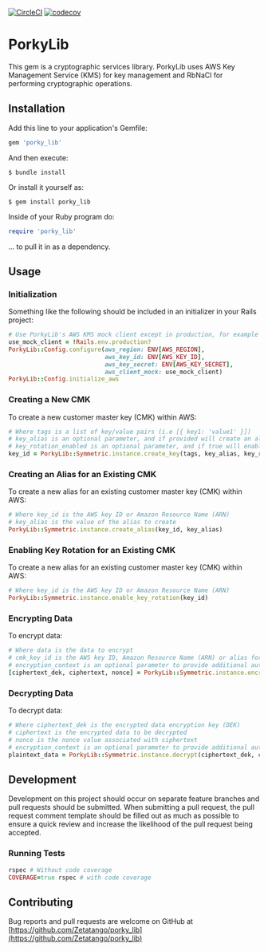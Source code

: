 [![CircleCI](https://circleci.com/gh/Zetatango/porky_lib.svg?style=svg&circle-token=f1a41896097b814585e5042a8e38425b4d1cdc0b)](https://circleci.com/gh/Zetatango/porky_lib) [![codecov](https://codecov.io/gh/Zetatango/porky_lib/branch/master/graph/badge.svg?token=WxED9350q4)](https://codecov.io/gh/Zetatango/porky_lib)

# PorkyLib

This gem is a cryptographic services library. PorkyLib uses AWS Key Management Service (KMS) for key management and RbNaCl for
performing cryptographic operations.

## Installation

Add this line to your application's Gemfile:

```ruby
gem 'porky_lib'
```

And then execute:

    $ bundle install

Or install it yourself as:

    $ gem install porky_lib
    
Inside of your Ruby program do:

```ruby
require 'porky_lib'
```
... to pull it in as a dependency.

## Usage

### Initialization
Something like the following should be included in an initializer in your Rails project:
```ruby
# Use PorkyLib's AWS KMS mock client except in production, for example
use_mock_client = !Rails.env.production?
PorkyLib::Config.configure(aws_region: ENV[AWS_REGION],
                           aws_key_id: ENV[AWS_KEY_ID],
                           aws_key_secret: ENV[AWS_KEY_SECRET],
                           aws_client_mock: use_mock_client)
PorkyLib::Config.initialize_aws
```

### Creating a New CMK
To create a new customer master key (CMK) within AWS:
```ruby
# Where tags is a list of key/value pairs (i.e [{ key1: 'value1' }])
# key_alias is an optional parameter, and if provided will create an alias with the provided value for the newly created key
# key_rotation_enabled is an optional parameter, and if true will enable automatic key rotation for the new created key. Default is true.
key_id = PorkyLib::Symmetric.instance.create_key(tags, key_alias, key_rotation_enabled)
```

### Creating an Alias for an Existing CMK
To create a new alias for an existing customer master key (CMK) within AWS:
```ruby
# Where key_id is the AWS key ID or Amazon Resource Name (ARN)
# key_alias is the value of the alias to create
PorkyLib::Symmetric.instance.create_alias(key_id, key_alias)
```

### Enabling Key Rotation for an Existing CMK
To create a new alias for an existing customer master key (CMK) within AWS:
```ruby
# Where key_id is the AWS key ID or Amazon Resource Name (ARN)
PorkyLib::Symmetric.instance.enable_key_rotation(key_id)
```

### Encrypting Data
To encrypt data:
```ruby
# Where data is the data to encrypt
# cmk_key_id is the AWS key ID, Amazon Resource Name (ARN) or alias for the CMK to use to generate the data encryption key (DEK)
# encryption_context is an optional parameter to provide additional authentication data for encrypting the DEK. Default is nil.
[ciphertext_dek, ciphertext, nonce] = PorkyLib::Symmetric.instance.encrypt(data, cmk_key_id, encryption_context)
```

### Decrypting Data
To decrypt data:
```ruby
# Where ciphertext_dek is the encrypted data encryption key (DEK)
# ciphertext is the encrypted data to be decrypted
# nonce is the nonce value associated with ciphertext
# encryption_context is an optional parameter to provide additional authentication data for decrypting the DEK. Default is nil. Note, this must match the value that was used to encrypt.
plaintext_data = PorkyLib::Symmetric.instance.decrypt(ciphertext_dek, ciphertext, nonce, encryption_context)
```

## Development

Development on this project should occur on separate feature branches and pull requests should be submitted. When submitting a
pull request, the pull request comment template should be filled out as much as possible to ensure a quick review and increase
the likelihood of the pull request being accepted.

### Running Tests

```ruby
rspec # Without code coverage
COVERAGE=true rspec # with code coverage
```

## Contributing

Bug reports and pull requests are welcome on GitHub at [https://github.com/Zetatango/porky_lib](https://github.com/Zetatango/porky_lib)
